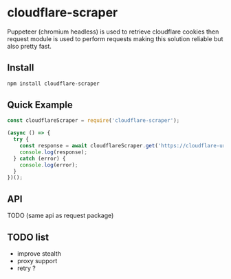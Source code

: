 # cloudflare-scraper

Puppeteer (chromium headless) is used to retrieve cloudflare cookies then request module is used to perform requests making this solution reliable but also pretty fast.

## Install

```bash
npm install cloudflare-scraper
```

## Quick Example

```js
const cloudflareScraper = require('cloudflare-scraper');

(async () => {
  try {
    const response = await cloudflareScraper.get('https://cloudflare-url.com');
    console.log(response);
  } catch (error) {
    console.log(error);
  }
})();
```

## API

TODO (same api as request package)

## TODO list

- improve stealth
- proxy support
- retry ?